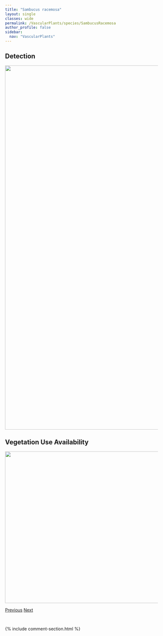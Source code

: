 ```yaml
---
title: "Sambucus racemosa"
layout: single
classes: wide
permalink: /VascularPlants/species/SambucusRacemosa
author_profile: false
sidebar:
  nav: "VascularPlants"
---
```


<h2>Detection</h2>

<a href="https://drive.google.com/uc?export=view&id=12poLz1BMJ3HK_eTYAZgiesQw8HHHGQ6k">
<img src="https://drive.google.com/uc?export=view&id=12poLz1BMJ3HK_eTYAZgiesQw8HHHGQ6k" height = "1200" width = "800">
</a>


<h2>Vegetation Use Availability</h2>

<a href="https://drive.google.com/uc?export=view&id=1vPRMHozQrR6BnyKBKPwrmnFqUemEMGXJ">
<img src="https://drive.google.com/uc?export=view&id=1vPRMHozQrR6BnyKBKPwrmnFqUemEMGXJ" height = "500" width = "1000">
</a>


<a href="/DevelopmentWebsite/VascularPlants/species/SalviaNemorosa" class="pagination--pager" title="Salvia nemorosa">Previous</a> <a href="/DevelopmentWebsite/VascularPlants/species/SaniculaMarilandica" class="pagination--pager" title="Sanicula marilandica">Next</a>

<p>&nbsp;</p>

{% include comment-section.html %}
